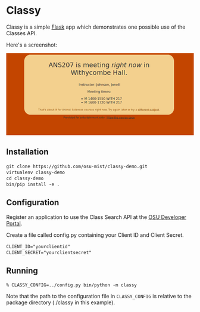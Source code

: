 Classy
======

Classy is a simple [Flask][] app which demonstrates one
possible use of the Classes API.

Here's a screenshot:

<img src="images/screenshot.png" alt="ANS207 is meeting right now in Withycombe Hall.&#10;&#10;Instructor: Johnson, Janell&#10;&#10;Meeting times:&#10;    * M 1400-1500 WITH 217&#10;    * M 1600-1720 WITH 217&#10;&#10;That's about it for Animal Sciences courses right now. Try again later or try a different subject.">

[Flask]: http://flask.pocoo.org/

Installation
----

    git clone https://github.com/osu-mist/classy-demo.git
    virtualenv classy-demo
    cd classy-demo
    bin/pip install -e .

Configuration
----

Register an application to use the Class Search API 
at the [OSU Developer Portal][].

Create a file called config.py containing your Client ID 
and Client Secret.

    CLIENT_ID="yourclientid"
    CLIENT_SECRET="yourclientsecret"

[OSU Developer Portal]: https://developer.oregonstate.edu/

Running
----

    % CLASSY_CONFIG=../config.py bin/python -m classy

Note that the path to the configuration file in `CLASSY_CONFIG`
is relative to the package directory (./classy in this example).
